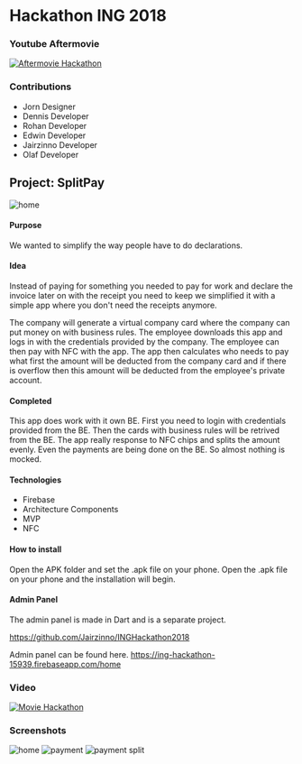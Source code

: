 # Hackathon ING 2018

### Youtube Aftermovie

[![Aftermovie Hackathon](http://img.youtube.com/vi/58CpXZtQ2G8/0.jpg)](https://www.youtube.com/watch?v=58CpXZtQ2G8&feature=youtu.be)

### Contributions

+ Jorn      Designer
+ Dennis    Developer
+ Rohan     Developer
+ Edwin     Developer
+ Jairzinno Developer
+ Olaf      Developer

## Project: SplitPay

![home](https://github.com/Runman44/hackathon2018/blob/master/screenshot/homescreen.png "Home")

#### Purpose

We wanted to simplify the way people have to do declarations.

#### Idea

Instead of paying for something you needed to pay for work and declare the invoice later on with the receipt you need to keep we simplified it
with a simple app where you don't need the receipts anymore.

The company will generate a virtual company card where the company can put money on with business rules. The employee downloads this app and
logs in with the credentials provided by the company. The employee can then pay with NFC with the app. The app then calculates who needs to pay what
first the amount will be deducted from the company card and if there is overflow then this amount will be deducted from the employee's private account.

#### Completed

This app does work with it own BE. First you need to login with credentials provided from the BE. Then the cards with business rules will be retrived from the BE.
The app really response to NFC chips and splits the amount evenly. Even the payments are being done on the BE. So almost nothing is mocked.


#### Technologies

+ Firebase
+ Architecture Components
+ MVP
+ NFC

#### How to install

Open the APK folder and set the .apk file on your phone.
Open the .apk file on your phone and the installation will begin.

#### Admin Panel

The admin panel is made in Dart and is a separate project.

https://github.com/Jairzinno/INGHackathon2018

Admin panel can be found here.
https://ing-hackathon-15939.firebaseapp.com/home

### Video

[![Movie Hackathon](http://img.youtube.com/vi/HK9ih2O34dU/0.jpg)](https://www.youtube.com/watch?v=HK9ih2O34dU)

### Screenshots

![home](https://github.com/Runman44/hackathon2018/blob/master/screenshot/homescreen.png "Home")
![payment](https://github.com/Runman44/hackathon2018/blob/master/screenshot/payment_only_company.png "payment only company")
![payment split](https://github.com/Runman44/hackathon2018/blob/master/screenshot/payment_split.png "payment split")
